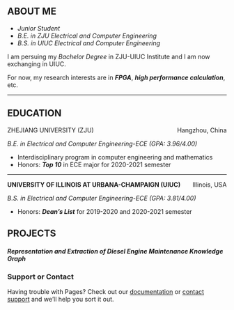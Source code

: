 ## ABOUT ME

- *Junior Student*
- *B.E. in ZJU Electrical and Computer Engineering* 
- *B.S. in UIUC Electrical and Computer Engineering*

I am persuing my *Bachelor Degree* in ZJU-UIUC Institute and I am now exchanging in UIUC.

For now, my research interests are in ***FPGA***, ***high performance calculation***, etc.

<hr color="#000000" />

## EDUCATION

<p style="text-align:left;"><b, color = "#000000">ZHEJIANG UNIVERSITY (ZJU)</b><span style="float:right;">Hangzhou, China</span></p>

<p style="text-align:left;"><i>B.E. in Electrical and Computer Engineering-ECE (GPA: 3.96/4.00)</i><span style="float:right;"></span></p>

- Interdisciplinary program in computer engineering and mathematics
- Honors: ***Top 10*** in ECE major for 2020-2021 semester

<hr />

<p style="text-align:left;"><b>UNIVERSITY OF ILLINOIS AT URBANA-CHAMPAIGN (UIUC)</b><span style="float:right;">Illinois, USA</span></p>

<p style="text-align:left;"><i>B.S. in Electrical and Computer Engineering-ECE (GPA: 3.81/4.00)</i><span style="float:right;"></span></p>

- Honors: ***Dean’s List*** for 2019-2020 and 2020-2021 semester

## PROJECTS

##### Representation and Extraction of Diesel Engine Maintenance Knowledge Graph







### Support or Contact

Having trouble with Pages? Check out our [documentation](https://docs.github.com/categories/github-pages-basics/) or [contact support](https://support.github.com/contact) and we’ll help you sort it out.
